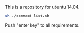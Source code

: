 This is a repository for ubuntu 14.04.

```sh
sh ./command-list.sh
```
Push "enter key" to all requirements.
